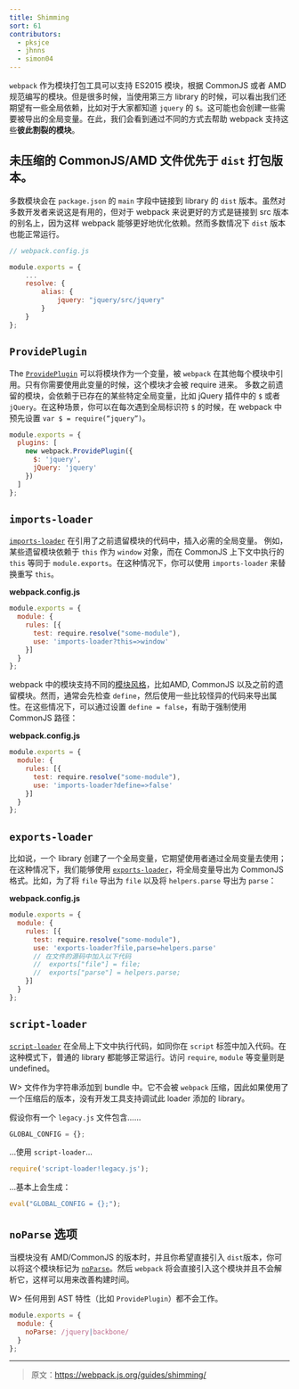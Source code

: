 ```yaml
---
title: Shimming
sort: 61
contributors:
  - pksjce
  - jhnns
  - simon04
---
```


`webpack` 作为模块打包工具可以支持 ES2015 模块，根据 CommonJS 或者 AMD 规范编写的模块。但是很多时候，当使用第三方 library 的时候，可以看出我们还期望有一些全局依赖，比如对于大家都知道 `jquery` 的 `$`。这可能也会创建一些需要被导出的全局变量。在此，我们会看到通过不同的方式去帮助 webpack 支持这些**彼此割裂的模块**。

## 未压缩的 CommonJS/AMD 文件优先于 `dist` 打包版本。

多数模块会在 `package.json` 的 `main` 字段中链接到 library 的 `dist` 版本。虽然对多数开发者来说这是有用的，但对于 webpack 来说更好的方式是链接到 src 版本的别名上，因为这样 webpack 能够更好地优化依赖。然而多数情况下 `dist` 版本也能正常运行。

``` javascript
// webpack.config.js

module.exports = {
    ...
    resolve: {
        alias: {
            jquery: "jquery/src/jquery"
        }
    }
};
```

## `ProvidePlugin`
The [`ProvidePlugin`](/plugins/provide-plugin) 可以将模块作为一个变量，被 `webpack` 在其他每个模块中引用。只有你需要使用此变量的时候，这个模块才会被 require 进来。
多数之前遗留的模块，会依赖于已存在的某些特定全局变量，比如 jQuery 插件中的 `$` 或者 `jQuery`。在这种场景，你可以在每次遇到全局标识符 `$` 的时候，在 webpack 中预先设置 `var $ = require(“jquery”)`。

```javascript
module.exports = {
  plugins: [
    new webpack.ProvidePlugin({
      $: 'jquery',
      jQuery: 'jquery'
    })
  ]
};
```

## `imports-loader`

[`imports-loader`](/loaders/imports-loader/)  在引用了之前遗留模块的代码中，插入必需的全局变量。
例如，某些遗留模块依赖于 `this` 作为 `window` 对象，而在 CommonJS 上下文中执行的 `this` 等同于 `module.exports`。在这种情况下，你可以使用 `imports-loader` 来替换重写 `this`。

**webpack.config.js**
```javascript
module.exports = {
  module: {
    rules: [{
      test: require.resolve("some-module"),
      use: 'imports-loader?this=>window'
    }]
  }
};
```

webpack 中的模块支持不同的[模块风格](/concepts/modules)，比如AMD, CommonJS 以及之前的遗留模块。然而，通常会先检查 `define`，然后使用一些比较怪异的代码来导出属性。在这些情况下，可以通过设置 `define = false`，有助于强制使用 CommonJS 路径：

**webpack.config.js**
```javascript
module.exports = {
  module: {
    rules: [{
      test: require.resolve("some-module"),
      use: 'imports-loader?define=>false'
    }]
  }
};
```

## `exports-loader`

比如说，一个 library 创建了一个全局变量，它期望使用者通过全局变量去使用；在这种情况下，我们能够使用 [`exports-loader`](/loaders/exports-loader/)，将全局变量导出为 CommonJS 格式。比如，为了将 `file` 导出为 `file` 以及将 `helpers.parse` 导出为 `parse`：

**webpack.config.js**
```javascript
module.exports = {
  module: {
    rules: [{
      test: require.resolve("some-module"),
      use: 'exports-loader?file,parse=helpers.parse'
      // 在文件的源码中加入以下代码
      //  exports["file"] = file;
      //  exports["parse"] = helpers.parse;
    }]
  }
};
```

## `script-loader`

[`script-loader`](/loaders/script-loader/) 在全局上下文中执行代码，如同你在 `script` 标签中加入代码。在这种模式下，普通的 library 都能够正常运行。访问 `require`, `module` 等变量则是 undefined。

W> 文件作为字符串添加到 bundle 中。它不会被 `webpack` 压缩，因此如果使用了一个压缩后的版本，没有开发工具支持调试此 loader 添加的 library。

假设你有一个 `legacy.js` 文件包含……
```javascript
GLOBAL_CONFIG = {};
```

...使用 `script-loader`...

```javascript
require('script-loader!legacy.js');
``` 

...基本上会生成：

```javascript
eval("GLOBAL_CONFIG = {};");
```

## `noParse` 选项

当模块没有 AMD/CommonJS 的版本时，并且你希望直接引入 `dist`版本，你可以将这个模块标记为 [`noParse`](/configuration/module/#module-noparse)。然后 `webpack` 将会直接引入这个模块并且不会解析它，这样可以用来改善构建时间。

W> 任何用到 AST 特性（比如 `ProvidePlugin`）都不会工作。

```javascript
module.exports = {
  module: {
    noParse: /jquery|backbone/
  }
};
```

***

> 原文：https://webpack.js.org/guides/shimming/
